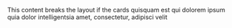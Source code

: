 This content breaks the layout if the cards quisquam est qui dolorem ipsum quia dolor intelligentsia amet, consectetur, adipisci velit
